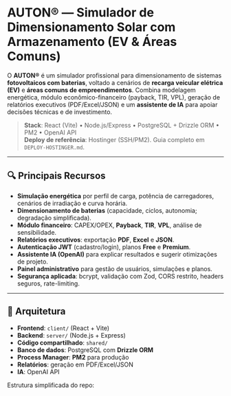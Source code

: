 # AUTON® — Simulador de Dimensionamento Solar com Armazenamento (EV & Áreas Comuns)

O **AUTON®** é um simulador profissional para dimensionamento de sistemas **fotovoltaicos com baterias**, voltado a cenários de **recarga veicular elétrica (EV)** e **áreas comuns de empreendimentos**. Combina modelagem energética, módulo econômico-financeiro (payback, TIR, VPL), geração de relatórios executivos (PDF/Excel/JSON) e um **assistente de IA** para apoiar decisões técnicas e de investimento.

> **Stack**: React (Vite) • Node.js/Express • PostgreSQL + Drizzle ORM • PM2 • OpenAI API  
> **Deploy de referência**: Hostinger (SSH/PM2). Guia completo em `DEPLOY-HOSTINGER.md`.

---

## 🔍 Principais Recursos

- **Simulação energética** por perfil de carga, potência de carregadores, cenários de irradiação e curva horária.
- **Dimensionamento de baterias** (capacidade, ciclos, autonomia; degradação simplificada).
- **Módulo financeiro**: CAPEX/OPEX, **Payback**, **TIR**, **VPL**, análise de sensibilidade.
- **Relatórios executivos**: exportação **PDF**, **Excel** e **JSON**.
- **Autenticação JWT** (cadastro/login), planos **Free** e **Premium**.
- **Assistente IA (OpenAI)** para explicar resultados e sugerir otimizações de projeto.
- **Painel administrativo** para gestão de usuários, simulações e planos.
- **Segurança aplicada**: bcrypt, validação com Zod, CORS restrito, headers seguros, rate-limiting.

---

## 🧱 Arquitetura

- **Frontend**: `client/` (React + Vite)
- **Backend**: `server/` (Node.js + Express)
- **Código compartilhado**: `shared/`
- **Banco de dados**: PostgreSQL com **Drizzle ORM**
- **Process Manager**: **PM2** para produção
- **Relatórios**: geração em PDF/Excel/JSON
- **IA**: OpenAI API

Estrutura simplificada do repo:

